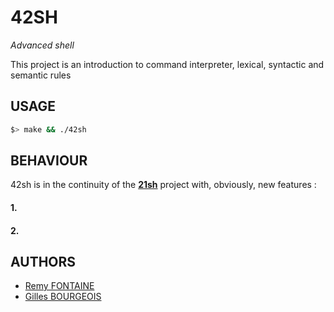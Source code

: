 # 42SH

*Advanced shell*

This project is an introduction to command interpreter, lexical, syntactic and semantic rules

## USAGE

```sh
$> make && ./42sh
```

## BEHAVIOUR

42sh is in the continuity of the [**21sh**](https://github.com/gbourgeo/42projects/tree/master/21sh) project with,
obviously, new features :

#### 1.

#### 2.

## AUTHORS

- [Remy FONTAINE](https://github.com/remyft)
- [Gilles BOURGEOIS](https://github.com/gbourgeo)
